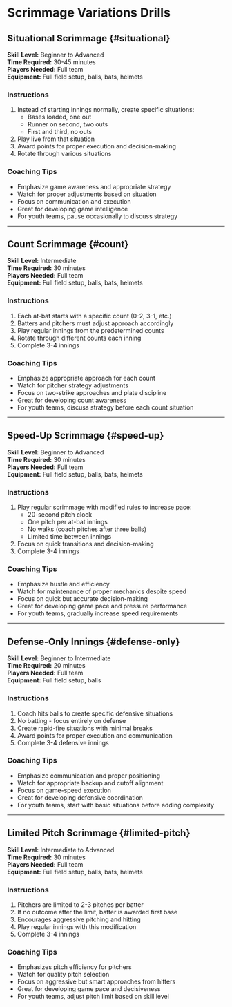 # Scrimmage Variations Drills

## Situational Scrimmage {#situational}

**Skill Level:** Beginner to Advanced  
**Time Required:** 30-45 minutes  
**Players Needed:** Full team  
**Equipment:** Full field setup, balls, bats, helmets

### Instructions

1. Instead of starting innings normally, create specific situations:
   - Bases loaded, one out
   - Runner on second, two outs
   - First and third, no outs
2. Play live from that situation
3. Award points for proper execution and decision-making
4. Rotate through various situations

### Coaching Tips

- Emphasize game awareness and appropriate strategy
- Watch for proper adjustments based on situation
- Focus on communication and execution
- Great for developing game intelligence
- For youth teams, pause occasionally to discuss strategy

---

## Count Scrimmage {#count}

**Skill Level:** Intermediate  
**Time Required:** 30 minutes  
**Players Needed:** Full team  
**Equipment:** Full field setup, balls, bats, helmets

### Instructions

1. Each at-bat starts with a specific count (0-2, 3-1, etc.)
2. Batters and pitchers must adjust approach accordingly
3. Play regular innings from the predetermined counts
4. Rotate through different counts each inning
5. Complete 3-4 innings

### Coaching Tips

- Emphasize appropriate approach for each count
- Watch for pitcher strategy adjustments
- Focus on two-strike approaches and plate discipline
- Great for developing count awareness
- For youth teams, discuss strategy before each count situation

---

## Speed-Up Scrimmage {#speed-up}

**Skill Level:** Beginner to Advanced  
**Time Required:** 30 minutes  
**Players Needed:** Full team  
**Equipment:** Full field setup, balls, bats, helmets

### Instructions

1. Play regular scrimmage with modified rules to increase pace:
   - 20-second pitch clock
   - One pitch per at-bat innings
   - No walks (coach pitches after three balls)
   - Limited time between innings
2. Focus on quick transitions and decision-making
3. Complete 3-4 innings

### Coaching Tips

- Emphasize hustle and efficiency
- Watch for maintenance of proper mechanics despite speed
- Focus on quick but accurate decision-making
- Great for developing game pace and pressure performance
- For youth teams, gradually increase speed requirements

---

## Defense-Only Innings {#defense-only}

**Skill Level:** Beginner to Intermediate  
**Time Required:** 20 minutes  
**Players Needed:** Full team  
**Equipment:** Full field setup, balls

### Instructions

1. Coach hits balls to create specific defensive situations
2. No batting - focus entirely on defense
3. Create rapid-fire situations with minimal breaks
4. Award points for proper execution and communication
5. Complete 3-4 defensive innings

### Coaching Tips

- Emphasize communication and proper positioning
- Watch for appropriate backup and cutoff alignment
- Focus on game-speed execution
- Great for developing defensive coordination
- For youth teams, start with basic situations before adding complexity

---

## Limited Pitch Scrimmage {#limited-pitch}

**Skill Level:** Intermediate to Advanced  
**Time Required:** 30 minutes  
**Players Needed:** Full team  
**Equipment:** Full field setup, balls, bats, helmets

### Instructions

1. Pitchers are limited to 2-3 pitches per batter
2. If no outcome after the limit, batter is awarded first base
3. Encourages aggressive pitching and hitting
4. Play regular innings with this modification
5. Complete 3-4 innings

### Coaching Tips

- Emphasizes pitch efficiency for pitchers
- Watch for quality pitch selection
- Focus on aggressive but smart approaches from hitters
- Great for developing game pace and decisiveness
- For youth teams, adjust pitch limit based on skill level
